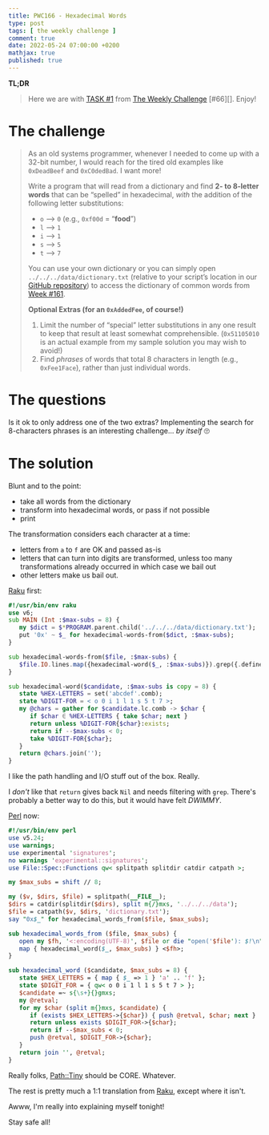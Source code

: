 ```yaml
---
title: PWC166 - Hexadecimal Words
type: post
tags: [ the weekly challenge ]
comment: true
date: 2022-05-24 07:00:00 +0200
mathjax: true
published: true
---
```


**TL;DR**

> Here we are with [TASK #1][] from [The Weekly Challenge][]
> [#66][]. Enjoy!

# The challenge

> As an old systems programmer, whenever I needed to come up with a
> 32-bit number, I would reach for the tired old examples like
> `0xDeadBeef` and `0xC0dedBad`. I want more!
> 
> Write a program that will read from a dictionary and find **2- to
> 8-letter words** that can be “spelled” in hexadecimal, *with* the
> addition of the following letter substitutions:
> 
> - `o` ⟶ `0` (e.g., `0xf00d` = “**food**”)
> - `l` ⟶ `1`
> - `i` ⟶ `1`
> - `s` ⟶ `5`
> - `t` ⟶ `7`
> 
> You can use your own dictionary or you can simply open
> `../../../data/dictionary.txt` (relative to your script’s location in
> our [GitHub repository][]) to access the dictionary of common words
> from [Week #161][].
> 
> **Optional Extras (for an `0xAddedFee`, of course!)**
> 
> 1. Limit the number of “special” letter substitutions in any one
>    result to keep that result at least somewhat comprehensible.
>    (`0x51105010` is an actual example from my sample solution you may
>    wish to avoid!)
> 2. Find *phrases* of words that total 8 characters in length (e.g.,
>    `0xFee1Face`), rather than just individual words.

# The questions

Is it ok to only address one of the two extras? Implementing the search
for 8-characters phrases is an interesting challenge... *by itself* 🙄

# The solution

Blunt and to the point:

- take all words from the dictionary
- transform into hexadecimal words, or pass if not possible
- print

The transformation considers each character at a time:

- letters from `a` to `f` are OK and passed as-is
- letters that can turn into digits are transformed, unless too many
  transformations already occurred in which case we bail out
- other letters make us bail out.

[Raku][] first:

```raku
#!/usr/bin/env raku
use v6;
sub MAIN (Int :$max-subs = 8) {
   my $dict = $*PROGRAM.parent.child('../../../data/dictionary.txt');
   put '0x' ~ $_ for hexadecimal-words-from($dict, :$max-subs);
}

sub hexadecimal-words-from($file, :$max-subs) {
   $file.IO.lines.map({hexadecimal-word($_, :$max-subs)}).grep({.defined});
}

sub hexadecimal-word($candidate, :$max-subs is copy = 8) {
   state %HEX-LETTERS = set('abcdef'.comb);
   state %DIGIT-FOR = < o 0 i 1 l 1 s 5 t 7 >;
   my @chars = gather for $candidate.lc.comb -> $char {
      if $char ∈ %HEX-LETTERS { take $char; next }
      return unless %DIGIT-FOR{$char}:exists;
      return if --$max-subs < 0;
      take %DIGIT-FOR{$char};
   }
   return @chars.join('');
}
```

I like the path handling and I/O stuff out of the box. Really.

I *don't* like that `return` gives back `Nil` and needs filtering with
`grep`. There's probably a better way to do this, but it would have felt
*DWIMMY*.

[Perl][] now:

```perl
#!/usr/bin/env perl
use v5.24;
use warnings;
use experimental 'signatures';
no warnings 'experimental::signatures';
use File::Spec::Functions qw< splitpath splitdir catdir catpath >;

my $max_subs = shift // 8;

my ($v, $dirs, $file) = splitpath(__FILE__);
$dirs = catdir(splitdir($dirs), split m{/}mxs, '../../../data');
$file = catpath($v, $dirs, 'dictionary.txt');
say "0x$_" for hexadecimal_words_from($file, $max_subs);

sub hexadecimal_words_from ($file, $max_subs) {
   open my $fh, '<:encoding(UTF-8)', $file or die "open('$file'): $!\n";
   map { hexadecimal_word($_, $max_subs) } <$fh>;
}

sub hexadecimal_word ($candidate, $max_subs = 8) {
   state $HEX_LETTERS = { map { $_ => 1 } 'a' .. 'f' };
   state $DIGIT_FOR = { qw< o 0 i 1 l 1 s 5 t 7 > };
   $candidate =~ s{\s+}{}gmxs;
   my @retval;
   for my $char (split m{}mxs, $candidate) {
      if (exists $HEX_LETTERS->{$char}) { push @retval, $char; next }
      return unless exists $DIGIT_FOR->{$char};
      return if --$max_subs < 0;
      push @retval, $DIGIT_FOR->{$char};
   }
   return join '', @retval;
}
```

Really folks, [Path::Tiny][] should be CORE. Whatever.

The rest is pretty much a 1:1 translation from [Raku][], except where
it isn't.

Awww, I'm really into explaining myself tonight!

Stay safe all!

[Path::Tiny]: https://metacpan.org/pod/Path::Tiny
[The Weekly Challenge]: https://theweeklychallenge.org/
[#166]: https://theweeklychallenge.org/blog/perl-weekly-challenge-166/
[TASK #1]: https://theweeklychallenge.org/blog/perl-weekly-challenge-166/#TASK1
[Perl]: https://www.perl.org/
[Raku]: https://raku.org/
[GitHub repository]: https://github.com/manwar/perlweeklychallenge-club
[Week #161]: https://theweeklychallenge.org/blog/perl-weekly-challenge-161/
